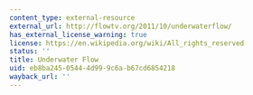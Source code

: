 ```yaml
---
content_type: external-resource
external_url: http://flowtv.org/2011/10/underwaterflow/
has_external_license_warning: true
license: https://en.wikipedia.org/wiki/All_rights_reserved
status: ''
title: Underwater Flow
uid: eb8ba245-0544-4d99-9c6a-b67cd6854218
wayback_url: ''
---
```

